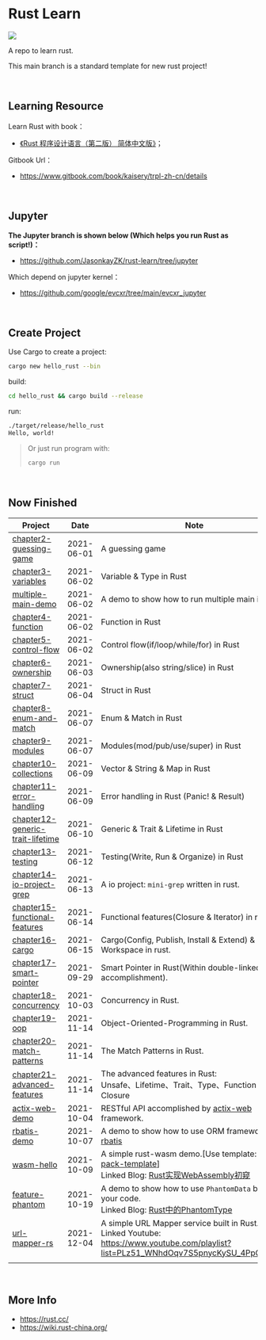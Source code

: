 # **Rust Learn**

<a href="https://github.com/JasonkayZK/rust-learn/actions/workflows/ci.yaml">
  <img src="https://github.com/JasonkayZK/rust-learn/actions/workflows/ci.yaml/badge.svg"/>
</a>

A repo to learn rust.

This main branch is a standard template for new rust project!

<br/>

## **Learning Resource**

Learn Rust with book：

-   [《Rust 程序设计语言（第二版） 简体中文版》](https://www.bookstack.cn/books/trpl-zh-cn)；

Gitbook Url：

-   https://www.gitbook.com/book/kaisery/trpl-zh-cn/details

<br/>

## **Jupyter**

**The Jupyter branch is shown below (Which helps you run Rust as script!)：**

-   https://github.com/JasonkayZK/rust-learn/tree/jupyter

Which depend on jupyter kernel：

-   https://github.com/google/evcxr/tree/main/evcxr_jupyter

<br/>

## **Create Project**

Use Cargo to create a project:

```bash
cargo new hello_rust --bin
```

build:

```bash
cd hello_rust && cargo build --release
```

run:

```bash
./target/release/hello_rust
Hello, world!
```

>   Or just run program with:
>
>   ```bash
>   cargo run
>   ```

<br/>

## **Now Finished**

| Project                                                                                                            | Date       | Note                                                                                                                                                                                                               |
|--------------------------------------------------------------------------------------------------------------------|------------|--------------------------------------------------------------------------------------------------------------------------------------------------------------------------------------------------------------------|
| [chapter2-guessing-game](https://github.com/JasonkayZK/rust-learn/tree/chapter2-guessing-game)                     | 2021-06-01 | A guessing game                                                                                                                                                                                                    |
| [chapter3-variables](https://github.com/JasonkayZK/rust-learn/tree/chapter3-variables)                             | 2021-06-02 | Variable & Type in Rust                                                                                                                                                                                            |
| [multiple-main-demo](https://github.com/JasonkayZK/rust-learn/tree/multiple-main-demo)                             | 2021-06-02 | A demo to show how to run multiple main in Rust                                                                                                                                                                    |
| [chapter4-function](https://github.com/JasonkayZK/rust-learn/tree/chapter4-function)                               | 2021-06-02 | Function in Rust                                                                                                                                                                                                   |
| [chapter5-control-flow](https://github.com/JasonkayZK/rust-learn/tree/chapter5-control-flow)                       | 2021-06-02 | Control flow(if/loop/while/for) in Rust                                                                                                                                                                            |
| [chapter6-ownership](https://github.com/JasonkayZK/rust-learn/tree/chapter6-ownership)                             | 2021-06-03 | Ownership(also string/slice) in Rust                                                                                                                                                                               |
| [chapter7-struct](https://github.com/JasonkayZK/rust-learn/tree/chapter7-struct)                                   | 2021-06-04 | Struct in Rust                                                                                                                                                                                                     |
| [chapter8-enum-and-match](https://github.com/JasonkayZK/rust-learn/tree/chapter8-enum-and-match)                   | 2021-06-07 | Enum & Match in Rust                                                                                                                                                                                               |
| [chapter9-modules](https://github.com/JasonkayZK/rust-learn/tree/chapter9-modules)                                 | 2021-06-07 | Modules(mod/pub/use/super) in Rust                                                                                                                                                                                 |
| [chapter10-collections](https://github.com/JasonkayZK/rust-learn/tree/chapter10-collections)                       | 2021-06-09 | Vector & String & Map in Rust                                                                                                                                                                                      |
| [chapter11-error-handling](https://github.com/JasonkayZK/rust-learn/tree/chapter11-error-handling)                 | 2021-06-09 | Error handling in Rust (Panic! & Result)                                                                                                                                                                           |
| [chapter12-generic-trait-lifetime](https://github.com/JasonkayZK/rust-learn/tree/chapter12-generic-trait-lifetime) | 2021-06-10 | Generic & Trait & Lifetime in Rust                                                                                                                                                                                 |
| [chapter13-testing](https://github.com/JasonkayZK/rust-learn/tree/chapter13-testing)                               | 2021-06-12 | Testing(Write, Run & Organize) in Rust                                                                                                                                                                             |
| [chapter14-io-project-grep](https://github.com/JasonkayZK/rust-learn/tree/chapter14-io-project-grep)               | 2021-06-13 | A io project: `mini-grep` written in rust.                                                                                                                                                                         |
| [chapter15-functional-features](https://github.com/JasonkayZK/rust-learn/tree/chapter15-functional-features)       | 2021-06-14 | Functional features(Closure & Iterator) in rust.                                                                                                                                                                   |
| [chapter16-cargo](https://github.com/JasonkayZK/rust-learn/tree/chapter16-cargo)                                   | 2021-06-15 | Cargo(Config, Publish, Install & Extend) & Workspace in rust.                                                                                                                                                      |
| [chapter17-smart-pointer](https://github.com/JasonkayZK/rust-learn/tree/chapter17-smart-pointer)                   | 2021-09-29 | Smart Pointer in Rust(Within double-linked-list accomplishment).                                                                                                                                                   |
| [chapter18-concurrency](https://github.com/JasonkayZK/rust-learn/tree/chapter18-concurrency)                       | 2021-10-03 | Concurrency in Rust.                                                                                                                                                                                               |
| [chapter19-oop](https://github.com/JasonkayZK/rust-learn/tree/chapter19-oop)                                       | 2021-11-14 | Object-Oriented-Programming in Rust.                                                                                                                                                                               |
| [chapter20-match-patterns](https://github.com/JasonkayZK/rust-learn/tree/chapter20-match-patterns)                 | 2021-11-14 | The Match Patterns in Rust.                                                                                                                                                                                        |
| [chapter21-advanced-features](https://github.com/JasonkayZK/rust-learn/tree/chapter21-advanced-features)           | 2021-11-14 | The advanced features in Rust:<br />Unsafe、Lifetime、Trait、Type、Function & Closure                                                                                                                                  |
| [actix-web-demo](https://github.com/JasonkayZK/rust-learn/tree/actix-web-demo)                                     | 2021-10-04 | RESTful API accomplished by [actix-web](https://github.com/actix/actix-web) framework.                                                                                                                             |
| [rbatis-demo](https://github.com/JasonkayZK/rust-learn/tree/rbatis-demo)                                           | 2021-10-07 | A demo to show how to use ORM framework: [rbatis](https://github.com/rbatis/rbatis)                                                                                                                                |
| [wasm-hello](https://github.com/JasonkayZK/rust-learn/tree/wasm-hello)                                             | 2021-10-09 | A simple rust-wasm demo.[Use template: [wasm-pack-template](https://github.com/rustwasm/wasm-pack-template)]<br />Linked Blog: [Rust实现WebAssembly初窥](https://jasonkayzk.github.io/2021/10/10/Rust实现WebAssembly初窥/) |
| [feature-phantom](https://github.com/JasonkayZK/rust-learn/tree/feature-phantom)                                   | 2021-10-19 | A demo to show how to use `PhantomData` beautify your code.<br />Linked Blog: [Rust中的PhantomType](https://jasonkayzk.github.io/2021/10/20/Rust中的PhantomType/)                                                      |
| [url-mapper-rs](https://github.com/JasonkayZK/rust-learn/tree/url-mapper-rs)                                       | 2021-12-04 | A simple URL Mapper service built in Rust.<br />Linked Youtube: https://www.youtube.com/playlist?list=PLz51_WNhdOqv7S5pnycKySU_4PpCagU4Q                                                                           |
|                                                                                                                    |            |                                                                                                                                                                                                                    |

<br/>

## **More Info**

-   https://rust.cc/
-   https://wiki.rust-china.org/
